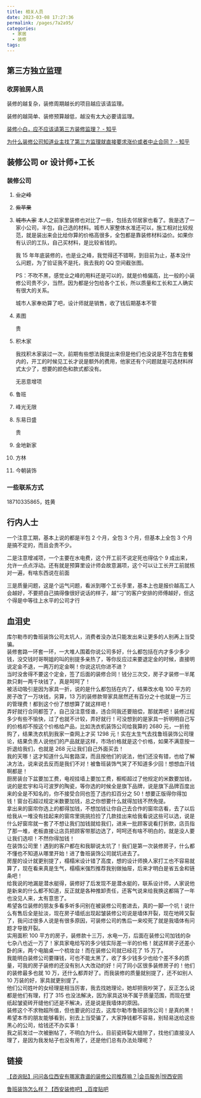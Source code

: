 ```yaml
---
title: 相关人员
date: 2023-03-08 17:27:36
permalink: /pages/7a2a95/
categories:
  - 家居
  - 装修
tags:
---
```

## 第三方独立监理

### 收房验房人员

装修的越复杂，装修周期越长的项目越应该请监理。

装修的越简单、装修预算越低，越没有太大必要请监理。

[装修小白，应不应该请第三方装修监理？ - 知乎](https://www.zhihu.com/question/440134160)

[为什么装修公司知道业主找了第三方监理就直接要求涨价或者中止合同？ - 知乎](https://www.zhihu.com/question/269400900)

## 装修公司 or 设计师+工长

### 装修公司

1. ~~业之峰~~
2. ~~紫苹果~~
3. ~~城市人家~~
   本人之前家里装修也对比了一些，包括去邻居家也看了。我是选了一家小公司，半包，自己选的材料。城市人家整体水准还可以，施工相对比较规范，就是装出来会比给你算的价格高很多，全包都是靠装修材料溢价。如果你有认识的工队，自己买材料，是比较省钱的。

   我 15 年年底装修的，也是业之峰，我觉得还不错啊，到目前为止，基本没什么问题，为了验证我不是托，我去我的 QQ 空间截张图。

   PS：不吹不黑，感觉业之峰的用料还是可以的，就是价格偏高，比一般的小装修公司贵不少，当然，因为都是分包给各个工长，所以质量和工长和工人确实有很大的关系。

   城市人家奉劝算了吧，设计师就是销售，收了钱后期基本不管

4. 素图

   贵

5. 积木家

   我找积木家装过一次，前期有些想法我提出来但是他们也没说是不包含在套餐内的，开工的时候见工长才说是额外的费用，他家还有个问题就是可选材料样式太少了，想要的颜色和款式都没有。

   无恶意增项

6. 鲁班
7. 峰光无限
8. 东易日盛

   贵

9.  金地新家
10. 方林
11. 今朝装饰

### 一些联系方式

18710335865，姓黄

## 行内人士

一个注意工期，基本上说的都是半包 2 个月，全包 3 个月，但基本上全包 3 个月是搞不定的，而且会贵不少。

二是注意增减项，一个主要在水电费，这个开工前不说定死也得估个 9 成出来，允许一点点浮动。还有就是预算里设计师会故意漏项，这个可以让工长开工前就核对一遍，有啥东西说在前面

三是质量问题，这是个运气问题，看派到哪个工长手里，基本上也是报价越高工人会越好，不要把自己搞得像很好说话的样子，越“刁”的客户安排的师傅越好，但这个得是中等往上水平的公司才行

## 血泪史

库尔勒市的鲁班装饰公司太坑人，消费者没办法只能发出来让更多的人别再上当受骗。  
装修套路一环套一环，一大堆人围着你说公司多好，什么都包括在内才多少多少钱，没交钱时哥啊姐的叫的别提多亲热了，等你反应过来要退定金的时候，直接明说定金不退，一两万的定金啊！你说这坑你进不进？  
当时没舍得不要这个定金，签了后面的装修合同！钱分三次交，房子才装修一半尾款只剩一两千块钱了，真是呵呵了！  
被活动吸引是因为家具一折，说的是什么都包括在内了，结果改水电 100 平方的房子改了一万块钱，另算，13 万的装修款带家具居然还有百分之十也就是一万三的管理费！都到这个份了想想算了就这样吧！  
弄好就行合同都签了，自己没注意怪谁，违合同我还要赔偿，那就弄吧！装修过程多少有些不愉快，过了也就不计较，弄好就行！可没想到的是家具一折明明自己写的价格却不按这个价格给产品，比如洗衣机装饰公司给我算的 2680 元，一折抢购了，结果洗衣机到我家一查网上才买 1298 元！实在太生气去找鲁班装饰公司理论，结果负责人说他们的产品就是这样，市场价格就是这个价格，如果不满意按一折退给我们，也就是 268 元让我们自己外面买去！  
我的天哪！这才知道什么叫套路深，而且按他们的说法，他们还没有错，也给了解决方法，说来说去反而是我们不对！被鲁班装饰气哭了不知道多少回！想想血汗钱啊都是！  
厨房装台下盆要加工费，电视挂墙上要加工费，橱柜超过了他规定的米数要加钱，说的是宏宇和马可波罗的陶瓷，等你选的时候全是旗下品牌，说是旗下品牌百度出来的全是不知名的，你不接受合同也签了违约扣百分之 50！想要正版得你得加钱！窗台石超过规定米数要加钱，总之你想要什么就得加钱不然免提。  
拿出来的窗帘你选上的都得加钱，不想加钱让你自己去合作的窗帘店看，去了以后给我从一堆没有挂起来的窗帘里挑挑捡捡了几款挂出来给我看说这些可以选，说是什么好窗帘就一套了不想让我们加钱就给我们，进来一批顾客说看打折款，店员指了那一堆，老板直接让店员把顾客带那边选了，呵呵还有啥不明白的，就是没人要让我们选呗！不然你得加钱！  
在装饰公司里！遇到的客户都在和我聊说太坑了！我们是第一次装修房子，什么都不懂也不知道从哪里开始！进了鲁班装饰公司就坑进去了。  
房屋的设计就更别提了，榻榻米设计错了高度，想的设计师换人家打工也不容易就算了，现在看来真是生气，榻榻米强烈推荐我别做抽屉，后来才明白是省五金和链条吧！  
给我说的地漏是潜水艇得，装修好了后发现不是潜水艇的，联系设计师，人家说他是新来的什么都不知道，反正就是各种推卸责任，还客气说来给我换这都隔了一年也没见人来，太有意思了。  
希望各位装修的朋友多看多听多问别在被装修公司套进去，真的一脚一个坑！说什么有售后全是扯淡，现在房子墙纸出现起皱装修公司说是墙体开裂，现在地砖又裂了，我问过很多人说是有很多原因，可装修公司的售后一来咬死了就是我墙体有问题才导致开裂。  
实用面积 100 平方的房子，装修款十三万，水电一万，后面在装修公司加钱的杂七杂八也近一万了！家具家电给写的多少钱实际差一半的价格！就这样房子还差小卧的床，两个电脑桌一个梳妆台！而在装修公司就已经花了 15 万了。  
我能明白装修公司要赚钱，可也不能太黑了，收了多少钱多少也给个差不多的质量，可我的房子装修的还没有别人大改动的好！问了同小区很多装修房子的！他们的装修最多也就 10 万，还什么都弄好了。而我装修的质量就别提了，还不如别人 10 万装的好，家具就更别提了。  
他们公司姓叶的女经理是相当厉害，我去找她理论，她却把我吵哭了，反正怎么说都是他们有理，打了 315 也没法解决，因为家具这块不属于质量范围，而现在壁纸起皱瓷砖开缝他们还是不解决，还是说是我墙体的原因。  
装修这个不求物超所值，但也要说的过去，这库尔勒市鲁班装饰公司！是真的黑！希望本市的朋友能够看到，别去上当受骗了，大家挣钱都不容易，别轻易送给这些黑心的公司，给钱还不办实事！  
我之前发过一次被删帖了，不明白为什么，目前瓷砖裂大缝隙了，找他们直接没人理了，是因为我发帖子也没有用了，还是他们总有办法处理呢？

## 链接

[【咨询贴】问问各位西安有哪家靠谱的装修公司推荐嘛？|会员服务|悦西安网](https://www.justxa.com/thread-345377-1-1.html)

[鲁班装饰怎么样？【西安装修吧】_百度贴吧](https://tieba.baidu.com/p/5004977498?pid=104827832290&cid=144091399438#144091399438)